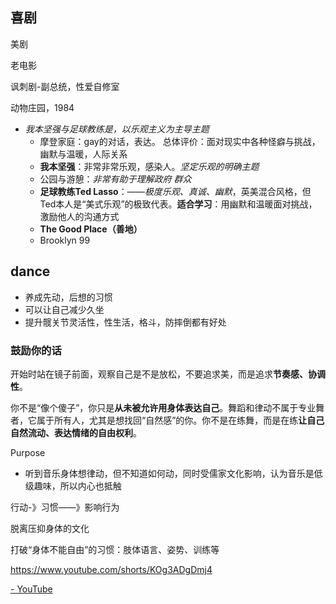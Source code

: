 ## 喜剧

美剧

老电影

讽刺剧-副总统，性爱自修室

动物庄园，1984

* *我本坚强与足球教练是，以乐观主义为主导主题*
    * 摩登家庭：gay的对话，表达。 总体评价：面对现实中各种怪癖与挑战，幽默与温暖，人际关系
    * **我本坚强**：非常非常乐观，感染人。*坚定乐观的明确主题*
    * 公园与游憩：*非常有助于理解政府 群众*
    * **足球教练Ted Lasso**：——*极度乐观、真诚、幽默*，英美混合风格，但Ted本人是“美式乐观”的极致代表。**适合学习**：用幽默和温暖面对挑战，激励他人的沟通方式
    * **The Good Place（善地）**
    * Brooklyn 99

## dance

* 养成先动，后想的习惯
* 可以让自己减少久坐
* 提升髋关节灵活性，性生活，格斗，防摔倒都有好处

### 鼓励你的话



开始时站在镜子前面，观察自己是不是放松，不要追求美，而是追求**节奏感、协调性**。

你不是“像个傻子”，你只是**从未被允许用身体表达自己**。舞蹈和律动不属于专业舞者，它属于所有人，尤其是想找回“自然感”的你。你不是在练舞，而是在练**让自己自然流动、表达情绪的自由权利**。



Purpose

- 听到音乐身体想律动，但不知道如何动，同时受儒家文化影响，认为音乐是低级趣味，所以内心也抵触

行动-》习惯——》影响行为

脱离压抑身体的文化

打破“身体不能自由”的习惯：肢体语言、姿势、训练等

https://www.youtube.com/shorts/KOg3ADgDmj4

[- YouTube](https://www.youtube.com/shorts/KOg3ADgDmj4)



